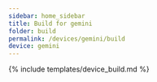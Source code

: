 ```yaml
---
sidebar: home_sidebar
title: Build for gemini
folder: build
permalink: /devices/gemini/build
device: gemini
---
```

{% include templates/device_build.md %}
